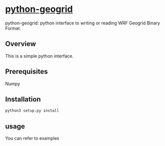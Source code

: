 # [python-geogrid](https://github.com/onepieceze/python-geogrid.git)
python-geogrid: python interface to writing or reading WRF Geogrid Binary Format.

## Overview
This is a simple python interface.

## Prerequisites
Numpy

## Installation
```bash
python3 setup.py install
```

## usage
You can refer to examples


